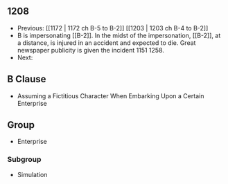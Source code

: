 ## 1208
- Previous: [[1172 | 1172 ch B-5 to B-2]] [[1203 | 1203 ch B-4 to B-2]] 
- B is impersonating [[B-2]]. In the midst of the impersonation, [[B-2]], at a distance, is injured in an accident and expected to die. Great newspaper publicity is given the incident 1151 1258.
- Next: 

## B Clause
- Assuming a Fictitious Character When Embarking  Upon a Certain Enterprise

## Group
- Enterprise

### Subgroup
- Simulation

